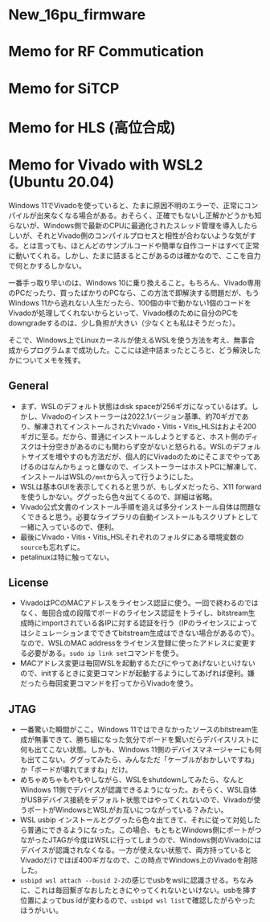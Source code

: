 # New_16pu_firmware

# Memo for RF Commutication

# Memo for SiTCP

# Memo for HLS (高位合成)

# Memo for Vivado with WSL2 (Ubuntu 20.04)

Windows 11でVivadoを使っていると、たまに原因不明のエラーで、正常にコンパイルが出来なくなる場合がある。おそらく、正確でもないし正解かどうかも知らないが、Windows側で最新のCPUに最適化されたスレッド管理を導入したらしいが、それとVivado側のコンパイルプロセスと相性が合わないような気がする。とは言っても、ほとんどのサンプルコードや簡単な自作コードはすべて正常に動いてくれる。しかし、たまに詰まるとこがあるのは確かなので、ここを自力で何とかするしかない。

一番手っ取り早いのは、Windows 10に乗り換えること。もちろん、Vivado専用のPCだったり、買ったばかりのPCなら、この方法で即解決する問題だが、もうWindows 11から逃れない人生だったら、100個の中で動かない1個のコードをVivadoが処理してくれないからといって、Vivado様のために自分のPCをdowngradeするのは、少し負担が大きい（少なくとも私はそうだった）。

そこで、Windows上でLinuxカーネルが使えるWSLを使う方法を考え、無事合成からプログラムまで成功した。ここには途中詰まったところと、どう解決したかについてメモを残す。

## General
- まず、WSLのデフォルト状態はdisk spaceが256ギガになっているはず。しかし、Vivadoのインストーラーは2022.1バージョン基準、約70ギガであり、解凍されてインストールされたVivado・Vitis・Vitis_HLSはおよそ200ギガに至る。だから、普通にインストールしようとすると、ホスト側のディスクは十分空きがあるのにも関わらず空がないと怒られる。WSLのデフォルトサイズを増やすのも方法だが、個人的にVivadoのためにそこまでやってあげるのはなんかちょっと嫌なので、インストーラーはホストPCに解凍して、インストールはWSLの`/mnt`から入って行うようにした。
- WSLは基本GUIを表示してくれると思うが、もしダメだったら、X11 forwardを使うしかない。ググったら色々出てくるので、詳細は省略。
- Vivado公式文書のインストール手順を追えば多分インストール自体は問題なくできると思う。必要なライブラリの自動インストールもスクリプトとして一緒に入っているので、便利。
- 最後にVivado・Vitis・Vitis_HSLそれぞれのフォルダにある環境変数の`source`も忘れずに。
- petalinuxは特に触ってない。

## License
- VivadoはPCのMACアドレスをライセンス認証に使う。一回で終わるのではなく、毎回合成の段階でボードのライセンス認証をトライし、bitstream生成時にimportされている各IPに対する認証を行う（IPのライセンスによってはシミュレーションまでできてbitstream生成はできない場合があるので）。なので、WSLのMAC addressをライセンス登録に使ったアドレスに変更する必要がある。`sudo ip link set`コマンドを使う。
- MACアドレス変更は毎回WSLを起動するたびにやってあげないといけないので、initするときに変更コマンドが起動するようにしてあげれば便利。嫌だったら毎回変更コマンドを打ってからVivadoを使う。

## JTAG
- 一番驚いた瞬間がここ。Windows 11ではできなかったソースのbitstream生成が無事できて、勝ち組になった気分でボードを繋いだらデバイスリストに何も出てこない状態。しかも、Windows 11側のデバイスマネージャーにも何も出てこない。ググってみたら、みんなただ「ケーブルがおかしいですね」か「ボードが壊れてますね」だけ。
- めちゃめちゃもやもやしながら、WSLをshutdownしてみたら、なんとWindows 11側でデバイスが認識できるようになった。おそらく、WSL自体がUSBデバイス接続をデフォルト状態ではやってくれないので、Vivadoが使うポートがWindowsとWSLがお互いにつながっている？みたい。
- WSL usbip インストールとググったら色々出てきて、それに従って対処したら普通にできるようになった。この場合、もともとWindows側にポートがつながったJTAGが今度はWSLに行ってしまうので、Windows側のVivadoにはデバイスが認識されなくなる。一方が使えない状態で、両方持っているとVivadoだけでほぼ400ギガなので、この時点でWindows上のVivadoを削除した。
- `usbipd wsl attach --busid 2-2`の感じでusbをwslに認識させる。ちなみに、これは毎回繋ぎなおしたときにやってくれないといけない。usbを挿す位置によってbus idが変わるので、`usbipd wsl list`で確認したがらやったほうがいい。
